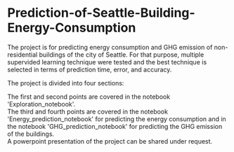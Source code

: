# Prediction-of-Seattle-Building-Energy-Consumption
The project is for predicting energy consumption and GHG emission of non-residential buildings of the city of Seattle. For that purpose, multiple supervided learning technique were tested and the best technique is selected in terms of prediction time, error, and accuracy.

The project is divided into four sections:


The first and second points are covered in the notebook 'Exploration_notebook'.\
The third and fourth points are covered in the notebook 'Energy_prediction_notebook' for predicting the energy consumption and in the notebook 'GHG_prediction_notebook' for predicting the GHG emission of the buildings.\
A powerpoint presentation of the project can be shared under request.
